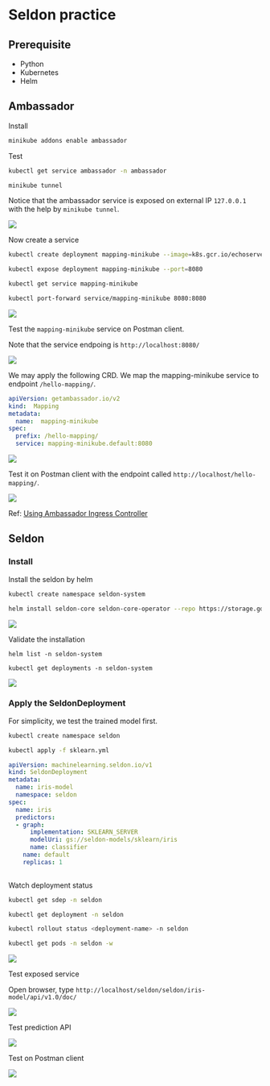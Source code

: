 # Seldon practice

## Prerequisite

- Python
- Kubernetes
- Helm

## Ambassador

Install

```bash
minikube addons enable ambassador
```

Test

```bash
kubectl get service ambassador -n ambassador
```

```bash
minikube tunnel
```

Notice that the ambassador service is exposed on external IP `127.0.0.1` with the help by `minikube tunnel`.

![](https://i.imgur.com/UapJNxO.png)

Now create a service

```bash
kubectl create deployment mapping-minikube --image=k8s.gcr.io/echoserver:1.4

kubectl expose deployment mapping-minikube --port=8080
```

```bash
kubectl get service mapping-minikube
```

```bash
kubectl port-forward service/mapping-minikube 8080:8080
```

![](https://i.imgur.com/50P4lT7.png)

Test the `mapping-minikube` service on Postman client.

Note that the service endpoing is `http://localhost:8080/`

![](https://i.imgur.com/42LEFdK.png)

We may apply the following CRD.
We map the mapping-minikube service to endpoint `/hello-mapping/`.

```yaml
apiVersion: getambassador.io/v2
kind:  Mapping
metadata:
  name:  mapping-minikube
spec:
  prefix: /hello-mapping/
  service: mapping-minikube.default:8080
```

![](https://i.imgur.com/vJRGW8j.png)

Test it on Postman client with the endpoint called `http://localhost/hello-mapping/`.

![](https://i.imgur.com/Keh2SqY.png)

Ref: [Using Ambassador Ingress Controller](https://minikube.sigs.k8s.io/docs/tutorials/ambassador_ingress_controller/)

## Seldon

### Install

Install the seldon by helm

```bash
kubectl create namespace seldon-system

helm install seldon-core seldon-core-operator --repo https://storage.googleapis.com/seldon-charts --set usageMetrics.enabled=true --namespace seldon-system --set ambassador.enabled=true
```

![](https://i.imgur.com/iBfOs0y.png)

Validate the installation
```
helm list -n seldon-system

kubectl get deployments -n seldon-system
```

![](https://i.imgur.com/LHbJHgs.png)

### Apply the SeldonDeployment

For simplicity, we test the trained model first.

```bash
kubectl create namespace seldon

kubectl apply -f sklearn.yml
```

```yaml
apiVersion: machinelearning.seldon.io/v1
kind: SeldonDeployment
metadata:
  name: iris-model
  namespace: seldon
spec:
  name: iris
  predictors:
  - graph:
      implementation: SKLEARN_SERVER
      modelUri: gs://seldon-models/sklearn/iris
      name: classifier
    name: default
    replicas: 1
  
```

Watch deployment status

```bash
kubectl get sdep -n seldon

kubectl get deployment -n seldon

kubectl rollout status <deployment-name> -n seldon
```

```bash
kubectl get pods -n seldon -w
```

![](https://i.imgur.com/kJhxu3X.png)

Test exposed service

Open browser, type `http://localhost/seldon/seldon/iris-model/api/v1.0/doc/`

![](https://i.imgur.com/MnGkofx.png)

Test prediction API

![](https://i.imgur.com/kjFEzmw.png)

Test on Postman client

![](https://i.imgur.com/23Kmqyl.png)
